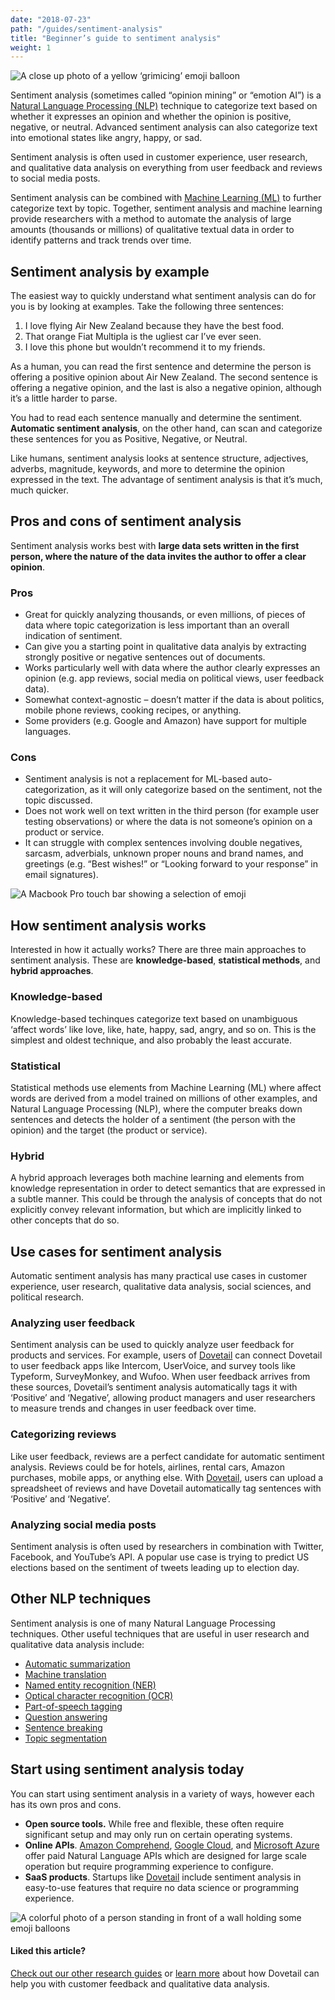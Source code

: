 ```yaml
---
date: "2018-07-23"
path: "/guides/sentiment-analysis"
title: "Beginner’s guide to sentiment analysis"
weight: 1
---
```


![A close up photo of a yellow ‘grimicing’ emoji balloon](./balloon.jpg)

Sentiment analysis (sometimes called “opinion mining” or “emotion AI”) is a [Natural Language Processing (NLP)](https://en.wikipedia.org/wiki/Natural_language_processing) technique to categorize text based on whether it expresses an opinion and whether the opinion is positive, negative, or neutral. Advanced sentiment analysis can also categorize text into emotional states like angry, happy, or sad.

Sentiment analysis is often used in customer experience, user research, and qualitative data analysis on everything from user feedback and reviews to social media posts.

Sentiment analysis can be combined with [Machine Learning (ML)](https://en.wikipedia.org/wiki/Machine_learning) to further categorize text by topic. Together, sentiment analysis and machine learning provide researchers with a method to automate the analysis of large amounts (thousands or millions) of qualitative textual data in order to identify patterns and track trends over time.

## Sentiment analysis by example

The easiest way to quickly understand what sentiment analysis can do for you is by looking at examples. Take the following three sentences:

1.  I love flying Air New Zealand because they have the best food.
1.  That orange Fiat Multipla is the ugliest car I’ve ever seen.
1.  I love this phone but wouldn’t recommend it to my friends.

As a human, you can read the first sentence and determine the person is offering a positive opinion about Air New Zealand. The second sentence is offering a negative opinion, and the last is also a negative opinion, although it’s a little harder to parse.

You had to read each sentence manually and determine the sentiment. **Automatic sentiment analysis**, on the other hand, can scan and categorize these sentences for you as Positive, Negative, or Neutral.

Like humans, sentiment analysis looks at sentence structure, adjectives, adverbs, magnitude, keywords, and more to determine the opinion expressed in the text. The advantage of sentiment analysis is that it’s much, much quicker.

## Pros and cons of sentiment analysis

Sentiment analysis works best with **large data sets written in the first person, where the nature of the data invites the author to offer a clear opinion**.

### Pros

* Great for quickly analyzing thousands, or even millions, of pieces of data where topic categorization is less important than an overall indication of sentiment.
* Can give you a starting point in qualitative data analyis by extracting strongly positive or negative sentences out of documents.
* Works particularly well with data where the author clearly expresses an opinion (e.g. app reviews, social media on political views, user feedback data).
* Somewhat context-agnostic – doesn’t matter if the data is about politics, mobile phone reviews, cooking recipes, or anything.
* Some providers (e.g. Google and Amazon) have support for multiple languages.

### Cons

* Sentiment analysis is not a replacement for ML-based auto-categorization, as it will only categorize based on the sentiment, not the topic discussed.
* Does not work well on text written in the third person (for example user testing observations) or where the data is not someone’s opinion on a product or service.
* It can struggle with complex sentences involving double negatives, sarcasm, adverbials, unknown proper nouns and brand names, and greetings (e.g. “Best wishes!” or “Looking forward to your response” in email signatures).

![A Macbook Pro touch bar showing a selection of emoji](./keyboard.jpg)

## How sentiment analysis works

Interested in how it actually works? There are three main approaches to sentiment analysis. These are **knowledge-based**, **statistical methods**, and **hybrid approaches**.

### Knowledge-based

Knowledge-based techinques categorize text based on unambiguous ‘affect words’ like love, like, hate, happy, sad, angry, and so on. This is the simplest and oldest technique, and also probably the least accurate.

### Statistical

Statistical methods use elements from Machine Learning (ML) where affect words are derived from a model trained on millions of other examples, and Natural Language Processing (NLP), where the computer breaks down sentences and detects the holder of a sentiment (the person with the opinion) and the target (the product or service).

### Hybrid

A hybrid approach leverages both machine learning and elements from knowledge representation in order to detect semantics that are expressed in a subtle manner. This could be through the analysis of concepts that do not explicitly convey relevant information, but which are implicitly linked to other concepts that do so.

## Use cases for sentiment analysis

Automatic sentiment analysis has many practical use cases in customer experience, user research, qualitative data analysis, social sciences, and political research.

### Analyzing user feedback

Sentiment analysis can be used to quickly analyze user feedback for products and services. For example, users of [Dovetail](https://dovetailapp.com) can connect Dovetail to user feedback apps like Intercom, UserVoice, and survey tools like Typeform, SurveyMonkey, and Wufoo. When user feedback arrives from these sources, Dovetail’s sentiment analysis automatically tags it with ‘Positive’ and ‘Negative’, allowing product managers and user researchers to measure trends and changes in user feedback over time.

### Categorizing reviews

Like user feedback, reviews are a perfect candidate for automatic sentiment analysis. Reviews could be for hotels, airlines, rental cars, Amazon purchases, mobile apps, or anything else. With [Dovetail](https://dovetailapp.com), users can upload a spreadsheet of reviews and have Dovetail automatically tag sentences with ‘Positive’ and ‘Negative’.

### Analyzing social media posts

Sentiment analysis is often used by researchers in combination with Twitter, Facebook, and YouTube’s API. A popular use case is trying to predict US elections based on the sentiment of tweets leading up to election day.

## Other NLP techniques

Sentiment analysis is one of many Natural Language Processing techniques. Other useful techniques that are useful in user research and qualitative data analysis include:

* [Automatic summarization](https://en.wikipedia.org/wiki/Automatic_summarization)
* [Machine translation](https://en.wikipedia.org/wiki/Machine_translation)
* [Named entity recognition (NER)](https://en.wikipedia.org/wiki/Named_entity_recognition)
* [Optical character recognition (OCR)](https://en.wikipedia.org/wiki/Optical_character_recognition)
* [Part-of-speech tagging](https://en.wikipedia.org/wiki/Part-of-speech_tagging)
* [Question answering](https://en.wikipedia.org/wiki/Question_answering)
* [Sentence breaking](https://en.wikipedia.org/wiki/Sentence_boundary_disambiguation)
* [Topic segmentation](https://en.wikipedia.org/wiki/Topic_segmentation)

## Start using sentiment analysis today

You can start using sentiment analysis in a variety of ways, however each has its own pros and cons.

* **Open source tools.** While free and flexible, these often require significant setup and may only run on certain operating systems.
* **Online APIs**. [Amazon Comprehend](https://aws.amazon.com/comprehend/), [Google Cloud](https://cloud.google.com/natural-language/), and [Microsoft Azure](https://azure.microsoft.com/en-au/services/cognitive-services/text-analytics/) offer paid Natural Language APIs which are designed for large scale operation but require programming experience to configure.
* **SaaS products**. Startups like [Dovetail](https://dovetailapp.com) include sentiment analysis in easy-to-use features that require no data science or programming experience.

![A colorful photo of a person standing in front of a wall holding some emoji balloons](./emoji.jpg)

#### Liked this article?

[Check out our other research guides](/guides) or [learn more](/) about how Dovetail can help you with customer feedback and qualitative data analysis.
